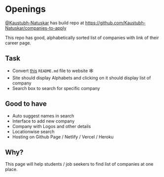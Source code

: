 # Openings
[@Kaustubh-Natuskar](https://github.com/Kaustubh-Natuskar) has build repo at https://github.com/Kaustubh-Natuskar/companies-to-apply

This repo has good, alphabetically sorted list of companies with link of their career page.

## Task
- Convert [this](https://github.com/Kaustubh-Natuskar/companies-to-apply/blob/main/README.md) `README.md` file to website 🕸
- Site should display Alphabets and clicking on it should display list of company
- Search box to search for specific company


## Good to have
- Auto suggest names in search
- Interface to add new company
- Company with Logos and other details
- Locationwise search
- Hosting on Github Page / Netlify / Vercel / Heroku

## Why?
This page will help students / job seekers to find list of companies at one place.

